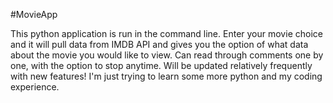 #MovieApp

This python application is run in the command line. Enter your movie choice
and it will pull data from IMDB API and gives you the option of what data
about the movie you would like to view. Can read through comments one by one,
with the option to stop anytime. Will be updated relatively frequently with new
features! I'm just trying to learn some more python and my coding experience.
